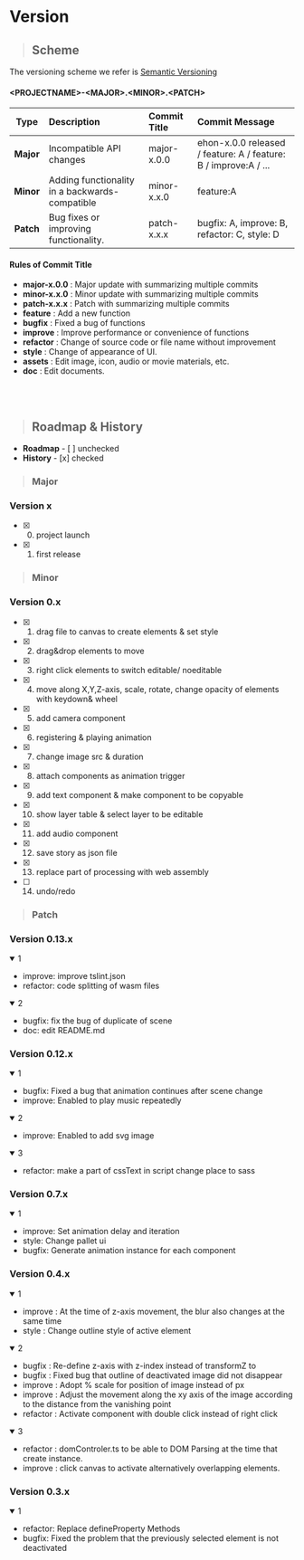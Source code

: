 Version
=============

>## Scheme

The versioning scheme we refer is [Semantic Versioning](https://semver.org/)

#### <PROJECTNAME\>-<MAJOR\>.<MINOR\>.<PATCH\>

| Type | Description | Commit Title | Commit Message |
|:----------:|:-------------|:-------------|:-------------|
|**Major**| Incompatible API changes | major-x.0.0 | ehon-x.0.0 released / feature: A / feature: B / improve:A / ...   |
|**Minor**| Adding functionality in a backwards-compatible | minor-x.x.0 | feature:A |
|**Patch**| Bug fixes or improving functionality. | patch-x.x.x | bugfix: A,  improve: B,  refactor: C, style: D |
<summary><div> 

#### Rules of Commit Title
- **major-x.0.0** : Major update with summarizing multiple commits
- **minor-x.x.0** : Minor update with summarizing multiple commits
- **patch-x.x.x** : Patch with summarizing multiple commits
- **feature**  : Add a new function
- **bugfix**  : Fixed a bug of functions
- **improve** : Improve performance or convenience of functions
- **refactor** : Change of source code or file name without improvement
- **style** :  Change of appearance of UI.
- **assets** :  Edit image, icon, audio or movie materials, etc.
- **doc** :  Edit documents.

<br>
<br>

> ## Roadmap & History
- **Roadmap** -  [ ] unchecked
- **History** - [x] checked

>### Major
### Version x

- [x] 0. project launch
- [x] 1. first release

>### Minor
### Version 0.x

- [x] 1. drag file to canvas to create elements & set style 
- [x] 2. drag&drop elements to move
- [x] 3. right click elements to switch editable/ noeditable 
- [x] 4. move along X,Y,Z-axis, scale, rotate, change opacity of elements with keydown& wheel
- [x] 5. add camera component
- [x] 6. registering & playing animation
- [x] 7. change image src & duration
- [x] 8. attach components as animation trigger 
- [x] 9. add text component & make component to be copyable 
- [x] 10. show layer table & select layer to be editable
- [x] 11. add audio component
- [x] 12. save story as json file
- [x] 13. replace part of processing with web assembly
- [ ] 14. undo/redo


>### Patch
### Version 0.13.x
<details open>
<summary>1</summary>

- improve: improve tslint.json <br>
- refactor: code splitting of wasm files
</details>
<details open>
<summary>2</summary>

- bugfix: fix the bug of duplicate of scene <br>
- doc: edit README.md
</details>


### Version 0.12.x
<details open>
<summary>1</summary>

- bugfix: Fixed a bug that animation continues after scene change<br>
- improve: Enabled to play music repeatedly
</details>
<details open>
<summary>2</summary>

- improve: Enabled to add svg image
</details>
<details open>
<summary>3</summary>

- refactor: make a part of cssText in script change place to sass
</details>

### Version 0.7.x
<details open>
<summary>1</summary>

- improve:  Set animation delay and iteration<br>
- style:  Change pallet ui<br>
- bugfix: Generate animation instance for each component
</details>


### Version 0.4.x
<details open>
<summary>1</summary>

- improve : At the time of z-axis movement, the blur also changes at the same time
- style : Change outline style of active element
</details>
<details open>
<summary>2</summary>

- bugfix : Re-define z-axis with z-index instead of transformZ to 
- bugfix : Fixed bug that outline of deactivated image did not disappear
- improve : Adopt % scale for position of image instead of px
- improve : Adjust the movement along the xy axis of the image according to the distance from the vanishing point
- refactor : Activate component with double click instead of right click
</details>
<details open>
<summary>3</summary>

- refactor : domControler.ts to be able to DOM Parsing at the time that create instance.
- improve : click canvas to activate alternatively overlapping elements.
</details>


### Version 0.3.x
<details open>
<summary>1</summary>

- refactor:  Replace defineProperty Methods<br>
- bugfix: Fixed the problem that the previously selected element is not
deactivated
</details>
